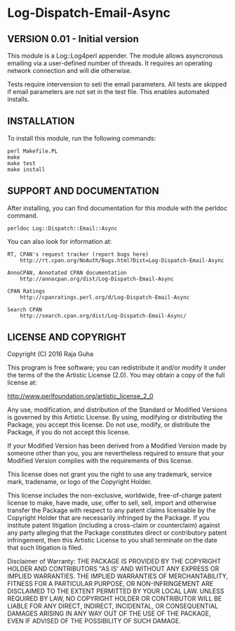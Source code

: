 # Log-Dispatch-Email-Async

## VERSION 0.01 - Initial version

This module is a Log::Log4perl appender.  The module allows asyncronous 
emailing via a user-defined number of threads.  It requires an operating 
network connection and will die otherwise.

Tests require intervension to seti the email parameters. All tests are 
skipped if email parameters are not set in the test file.  This enables 
automated installs.


## INSTALLATION

To install this module, run the following commands:

	perl Makefile.PL
	make
	make test
	make install

## SUPPORT AND DOCUMENTATION

After installing, you can find documentation for this module with the
perldoc command.

    perldoc Log::Dispatch::Email::Async

You can also look for information at:

    RT, CPAN's request tracker (report bugs here)
        http://rt.cpan.org/NoAuth/Bugs.html?Dist=Log-Dispatch-Email-Async

    AnnoCPAN, Annotated CPAN documentation
        http://annocpan.org/dist/Log-Dispatch-Email-Async

    CPAN Ratings
        http://cpanratings.perl.org/d/Log-Dispatch-Email-Async

    Search CPAN
        http://search.cpan.org/dist/Log-Dispatch-Email-Async/


## LICENSE AND COPYRIGHT

Copyright (C) 2016 Raja Guha

This program is free software; you can redistribute it and/or modify it
under the terms of the the Artistic License (2.0). You may obtain a
copy of the full license at:

<http://www.perlfoundation.org/artistic_license_2_0>

Any use, modification, and distribution of the Standard or Modified
Versions is governed by this Artistic License. By using, modifying or
distributing the Package, you accept this license. Do not use, modify,
or distribute the Package, if you do not accept this license.

If your Modified Version has been derived from a Modified Version made
by someone other than you, you are nevertheless required to ensure that
your Modified Version complies with the requirements of this license.

This license does not grant you the right to use any trademark, service
mark, tradename, or logo of the Copyright Holder.

This license includes the non-exclusive, worldwide, free-of-charge
patent license to make, have made, use, offer to sell, sell, import and
otherwise transfer the Package with respect to any patent claims
licensable by the Copyright Holder that are necessarily infringed by the
Package. If you institute patent litigation (including a cross-claim or
counterclaim) against any party alleging that the Package constitutes
direct or contributory patent infringement, then this Artistic License
to you shall terminate on the date that such litigation is filed.

Disclaimer of Warranty: THE PACKAGE IS PROVIDED BY THE COPYRIGHT HOLDER
AND CONTRIBUTORS "AS IS' AND WITHOUT ANY EXPRESS OR IMPLIED WARRANTIES.
THE IMPLIED WARRANTIES OF MERCHANTABILITY, FITNESS FOR A PARTICULAR
PURPOSE, OR NON-INFRINGEMENT ARE DISCLAIMED TO THE EXTENT PERMITTED BY
YOUR LOCAL LAW. UNLESS REQUIRED BY LAW, NO COPYRIGHT HOLDER OR
CONTRIBUTOR WILL BE LIABLE FOR ANY DIRECT, INDIRECT, INCIDENTAL, OR
CONSEQUENTIAL DAMAGES ARISING IN ANY WAY OUT OF THE USE OF THE PACKAGE,
EVEN IF ADVISED OF THE POSSIBILITY OF SUCH DAMAGE.

